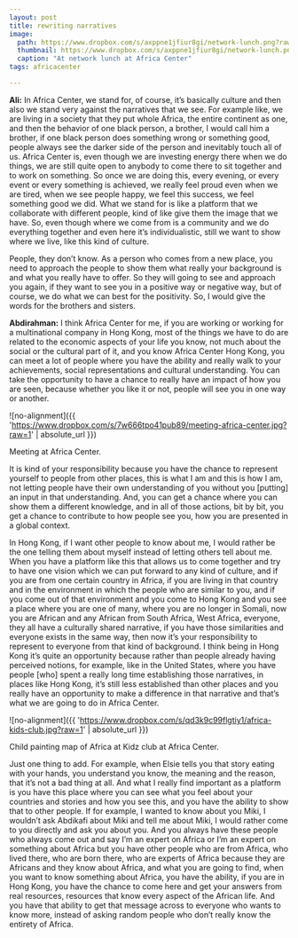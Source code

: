 ```yaml
---
layout: post
title: rewriting narratives
image:
  path: https://www.dropbox.com/s/axppne1jfiur8gi/network-lunch.png?raw=1
  thumbnail: https://www.dropbox.com/s/axppne1jfiur8gi/network-lunch.png?raw=1
  caption: "At network lunch at Africa Center"
tags: africacenter

---
```


**Ali:** In Africa Center, we stand for, of course, it’s basically culture and then also we stand very against the narratives that we see. For example like, we are living in a society that they put whole Africa, the entire continent as one, and then the behavior of one black person, a brother, I would call him a brother, if one black person does something wrong or something good, people always see the darker side of the person and inevitably touch all of us. Africa Center is, even though we are investing energy there when we do things, we are still quite open to anybody to come there to sit together and to work on something. So once we are doing this, every evening, or every event or every something is achieved, we really feel proud even when we are tired, when we see people happy, we feel this success, we feel something good we did. What we stand for is like a platform that we collaborate with different people, kind of like give them the image that we have. So, even though where we come from is a community and we do everything together and even here it’s individualistic, still we want to show where we live, like this kind of culture. 

People, they don’t know. As a person who comes from a new place, you need to approach the people to show them what really your background is and what you really have to offer. So they will going to see and approach you again, if they want to see you in a positive way or negative way, but of course, we do what we can best for the positivity. So, I would give the words for the brothers and sisters.

**Abdirahman:** I think Africa Center for me, if you are working or working for a multinational company in Hong Kong, most of the things we have to do are related to the economic aspects of your life you know, not much about the social or the cultural part of it, and you know Africa Center Hong Kong, you can meet a lot of people where you have the ability and really walk to your achievements, social representations and cultural understanding. You can take the opportunity to have a chance to really have an impact of how you are seen, because whether you like it or not, people will see you in one way or another. 

![no-alignment]({{ 'https://www.dropbox.com/s/7w666tpo41pub89/meeting-africa-center.jpg?raw=1' | absolute_url }})
  <figcaption> Meeting at Africa Center. </figcaption>

It is kind of your responsibility because you have the chance to represent yourself to people from other places, this is what I am and this is how I am, not letting people have their own understanding of you without you [putting] an input in that understanding. And, you can get a chance where you can show them a different knowledge, and in all of those actions, bit by bit, you get a chance to contribute to how people see you, how you are presented in a global context.

In Hong Kong, if I want other people to know about me, I would rather be the one telling them about myself instead of letting others tell about me. When you have a platform like this that allows us to come together and try to have one vision which we can put forward to any kind of culture, and if you are from one certain country in Africa, if you are living in that country and in the environment in which the people who are similar to you, and if you come out of that environment and you come to Hong Kong and you see a place where you are one of many, where you are no longer in Somali, now you are African and any African from South Africa, West Africa, everyone, they all have a culturally shared narrative, if you have those similarities and everyone exists in the same way, then now it’s your responsibility to represent to everyone from that kind of background. I think being in Hong Kong it’s quite an opportunity because rather than people already having perceived notions, for example, like in the United States, where you have people [who] spent a really long time establishing those narratives, in places like Hong Kong, it’s still less established than other places and you really have an opportunity to make a difference in that narrative and that’s what we are going to do in Africa Center. 

![no-alignment]({{ 'https://www.dropbox.com/s/qd3k9c99flgtiy1/africa-kids-club.jpg?raw=1' | absolute_url }})
  <figcaption>Child painting map of Africa at Kidz club at Africa Center. </figcaption>

Just one thing to add. For example, when Elsie tells you that story eating with your hands, you understand you know, the meaning and the reason, that it’s not a bad thing at all. And what I really find important as a platform is you have this place where you can see what you feel about your countries and stories and how you see this, and you have the ability to show that to other people. If for example, I wanted to know about you Miki, I wouldn’t ask Abdikafi about Miki and tell me about Miki, I would rather come to you directly and ask you about you. And you always have these people who always come out and say I’m an expert on Africa or I’m an expert on something about Africa but you have other people who are from Africa, who lived there, who are born there, who are experts of Africa because they are Africans and they know about Africa, and what you are going to find, when you want to know something about Africa, you have the ability, if you are in Hong Kong, you have the chance to come here and get your answers from real resources, resources that know every aspect of the African life. And you have that ability to get that message across to everyone who wants to know more, instead of asking random people who don’t really know the entirety of Africa. 

